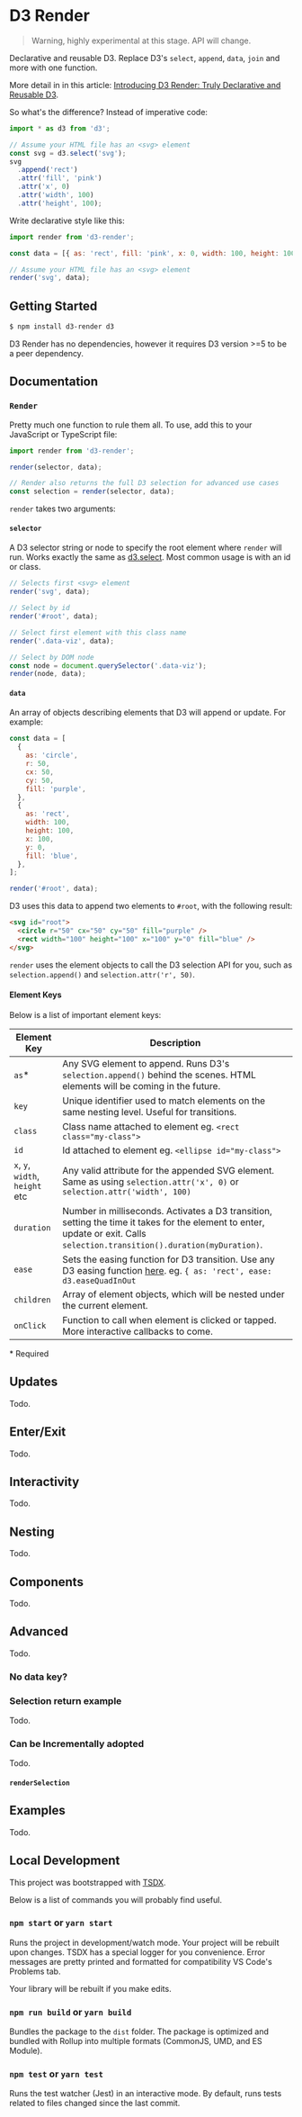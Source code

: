 # D3 Render

> Warning, highly experimental at this stage. API will change.

Declarative and reusable D3. Replace D3's `select`, `append`, `data`, `join` and more with one function.

More detail in in this article: [Introducing D3 Render: Truly Declarative and Reusable D3](https://observablehq.com/d/919e2f0cb6db41fe).

So what's the difference? Instead of imperative code:

```js
import * as d3 from 'd3';

// Assume your HTML file has an <svg> element
const svg = d3.select('svg');
svg
  .append('rect')
  .attr('fill', 'pink')
  .attr('x', 0)
  .attr('width', 100)
  .attr('height', 100);
```

Write declarative style like this:

```js
import render from 'd3-render';

const data = [{ as: 'rect', fill: 'pink', x: 0, width: 100, height: 100 }];

// Assume your HTML file has an <svg> element
render('svg', data);
```

## Getting Started

```bash
$ npm install d3-render d3
```

D3 Render has no dependencies, however it requires D3 version >=5 to be a peer dependency.

## Documentation

### `Render`

Pretty much one function to rule them all. To use, add this to your JavaScript or TypeScript file:

```js
import render from 'd3-render';

render(selector, data);

// Render also returns the full D3 selection for advanced use cases
const selection = render(selector, data);
```

`render` takes two arguments:

#### `selector`

A D3 selector string or node to specify the root element where `render` will run. Works exactly the same as [d3.select](https://github.com/d3/d3-selection#select). Most common usage is with an id or class.

```js
// Selects first <svg> element
render('svg', data);

// Select by id
render('#root', data);

// Select first element with this class name
render('.data-viz', data);

// Select by DOM node
const node = document.querySelector('.data-viz');
render(node, data);
```

#### `data`

An array of objects describing elements that D3 will append or update. For example:

```js
const data = [
  {
    as: 'circle',
    r: 50,
    cx: 50,
    cy: 50,
    fill: 'purple',
  },
  {
    as: 'rect',
    width: 100,
    height: 100,
    x: 100,
    y: 0,
    fill: 'blue',
  },
];

render('#root', data);
```

D3 uses this data to append two elements to `#root`, with the following result:

```html
<svg id="root">
  <circle r="50" cx="50" cy="50" fill="purple" />
  <rect width="100" height="100" x="100" y="0" fill="blue" />
</svg>
```

`render` uses the element objects to call the D3 selection API for you, such as `selection.append()` and `selection.attr('r', 50)`.

#### Element Keys

Below is a list of important element keys:

| Element Key                     | Description                                                                                                                                                                 |
| ------------------------------- | --------------------------------------------------------------------------------------------------------------------------------------------------------------------------- |
| `as`\*                          | Any SVG element to append. Runs D3's `selection.append()` behind the scenes. HTML elements will be coming in the future.                                                    |
| `key`                           | Unique identifier used to match elements on the same nesting level. Useful for transitions.                                                                                 |
| `class`                         | Class name attached to element eg. `<rect class="my-class">`                                                                                                                |
| `id`                            | Id attached to element eg. `<ellipse id="my-class">`                                                                                                                        |
| `x`, `y`, `width`, `height` etc | Any valid attribute for the appended SVG element. Same as using `selection.attr('x', 0)` or `selection.attr('width', 100)`                                                  |
| `duration`                      | Number in milliseconds. Activates a D3 transition, setting the time it takes for the element to enter, update or exit. Calls `selection.transition().duration(myDuration)`. |
| `ease`                          | Sets the easing function for D3 transition. Use any D3 easing function [here](https://github.com/d3/d3-ease). eg. `{ as: 'rect', ease: d3.easeQuadInOut`                    |
| `children`                      | Array of element objects, which will be nested under the current element.                                                                                                   |
| `onClick`                       | Function to call when element is clicked or tapped. More interactive callbacks to come.                                                                                     |

\* Required

## Updates

Todo.

## Enter/Exit

Todo.

## Interactivity

Todo.

## Nesting

Todo.

## Components

Todo.

## Advanced

Todo.

### No data key?

### Selection return example

Todo.

### Can be Incrementally adopted

Todo.

#### `renderSelection`

## Examples

Todo.

## Local Development

This project was bootstrapped with [TSDX](https://github.com/jaredpalmer/tsdx).

Below is a list of commands you will probably find useful.

### `npm start` or `yarn start`

Runs the project in development/watch mode. Your project will be rebuilt upon changes. TSDX has a special logger for you convenience. Error messages are pretty printed and formatted for compatibility VS Code's Problems tab.

Your library will be rebuilt if you make edits.

### `npm run build` or `yarn build`

Bundles the package to the `dist` folder.
The package is optimized and bundled with Rollup into multiple formats (CommonJS, UMD, and ES Module).

### `npm test` or `yarn test`

Runs the test watcher (Jest) in an interactive mode.
By default, runs tests related to files changed since the last commit.
